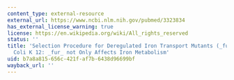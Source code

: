 ```yaml
---
content_type: external-resource
external_url: https://www.ncbi.nlm.nih.gov/pubmed/3323834
has_external_license_warning: true
license: https://en.wikipedia.org/wiki/All_rights_reserved
status: ''
title: 'Selection Procedure for Deregulated Iron Transport Mutants (_fur_) in Escherichia
  Coli K 12: _fur_ not Only Affects Iron Metabolism'
uid: b7a8a815-656c-421f-af7b-6438d96699bf
wayback_url: ''
---
```

